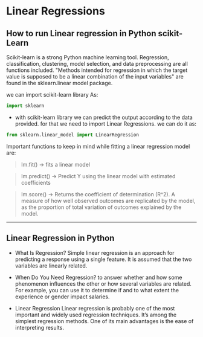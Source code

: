 # Linear Regressions

## How to run Linear regression in Python scikit-Learn

Scikit-learn is a strong Python machine learning tool. Regression, classification, clustering, model selection, and data preprocessing are all functions included. "Methods intended for regression in which the target value is supposed to be a linear combination of the input variables" are found in the sklearn.linear model package.

we can import scikit-learn library As:

```python
import sklearn

```

- with scikit-learn library we can predict the output according to the data provided. for that we need to import Linear Regressions. we can do it as:

```python
from sklearn.linear_model import LinearRegression
```


Important functions to keep in mind while fitting a linear regression model are:

> lm.fit() -> fits a linear model

> lm.predict() -> Predict Y using the linear model with estimated coefficients

> lm.score() -> Returns the coefficient of determination (R^2). A measure of how well observed outcomes are replicated by the model, as the proportion of total variation of outcomes explained by the model. 

-----------

## Linear Regression in Python

- What Is Regression?
Simple linear regression is an approach for predicting a response using a single feature. It is assumed that the two variables are linearly related. 

- When Do You Need Regression?
to answer whether and how some phenomenon influences the other or how several variables are related. For example, you can use it to determine if and to what extent the experience or gender impact salaries.

- Linear Regression
Linear regression is probably one of the most important and widely used regression techniques. It’s among the simplest regression methods. One of its main advantages is the ease of interpreting results.